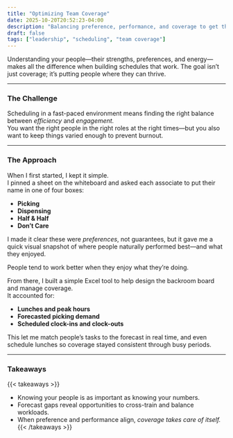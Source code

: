 ```yaml
---
title: "Optimizing Team Coverage"
date: 2025-10-20T20:52:23-04:00
description: "Balancing preference, performance, and coverage to get the right people in the right places at the right times."
draft: false
tags: ["leadership", "scheduling", "team coverage"]
---
```


Understanding your people—their strengths, preferences, and energy—makes all the difference when building schedules that work. The goal isn’t just coverage; it’s putting people where they can thrive.

---

### The Challenge
Scheduling in a fast-paced environment means finding the right balance between *efficiency* and *engagement.*  
You want the right people in the right roles at the right times—but you also want to keep things varied enough to prevent burnout.

---

### The Approach
When I first started, I kept it simple.  
I pinned a sheet on the whiteboard and asked each associate to put their name in one of four boxes:

- **Picking**  
- **Dispensing**  
- **Half & Half**  
- **Don’t Care**

I made it clear these were *preferences*, not guarantees, but it gave me a quick visual snapshot of where people naturally performed best—and what they enjoyed.

People tend to work better when they enjoy what they’re doing.

From there, I built a simple Excel tool to help design the backroom board and manage coverage.  
It accounted for:
- **Lunches and peak hours**
- **Forecasted picking demand**
- **Scheduled clock-ins and clock-outs**

This let me match people’s tasks to the forecast in real time, and even schedule lunches so coverage stayed consistent through busy periods.

---

### Takeaways
{{< takeaways >}}
- Knowing your people is as important as knowing your numbers.  
- Forecast gaps reveal opportunities to cross-train and balance workloads.  
- When preference and performance align, *coverage takes care of itself.*
{{< /takeaways >}}
